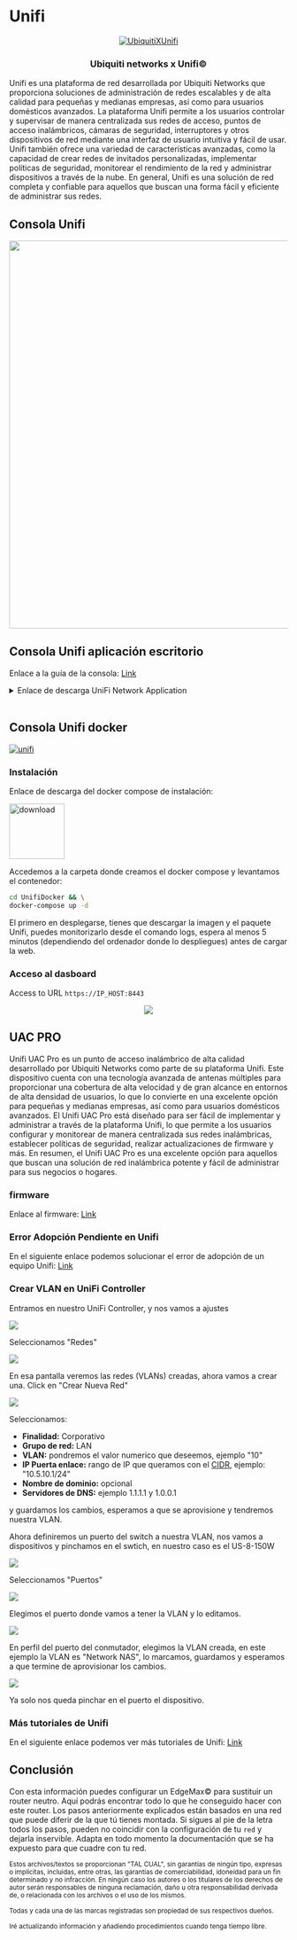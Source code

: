 # Unifi

<div align="center">
    <a href="https://www.ui.com/">
        <img src="../files/Unifi/Unifi.png" alt="UbiquitiXUnifi">
    </a>
    <br>
    <h3>Ubiquiti networks x Unifi©</h3>
</div>

Unifi es una plataforma de red desarrollada por Ubiquiti Networks que proporciona soluciones de administración de redes escalables y de alta calidad para pequeñas y medianas empresas, así como para usuarios domésticos avanzados. La plataforma Unifi permite a los usuarios controlar y supervisar de manera centralizada sus redes de acceso, puntos de acceso inalámbricos, cámaras de seguridad, interruptores y otros dispositivos de red mediante una interfaz de usuario intuitiva y fácil de usar. Unifi también ofrece una variedad de características avanzadas, como la capacidad de crear redes de invitados personalizadas, implementar políticas de seguridad, monitorear el rendimiento de la red y administrar dispositivos a través de la nube. En general, Unifi es una solución de red completa y confiable para aquellos que buscan una forma fácil y eficiente de administrar sus redes.

## Consola Unifi

<p align="center">
  <img src="./UnifiDocker/unifi-banner.png"
       width="700"/>
</p>

## Consola Unifi aplicación escritorio
Enlace a la guía de la consola: <a href="https://www.ui.com/downloads/guides/UniFi/UniFi_Controller_V5_UG.pdf">Link</a>

<details>
<summary>Enlace de descarga UniFi Network Application</summary>

<Original>&nbsp;Enlace de descarga UniFi Network Application dependiendo de cual es su plataforma:</Original>

<p>  &nbsp;&nbsp;<code>Linux</code>: <a href="https://www.ui.com/download/unifi/unifi-ap-ac-pro/uap-ac-pro/unifi-network-application-7383-unifi-os-consoles-and-debianubuntu#">Debian/Ubuntu</a></p>
<p>  &nbsp;&nbsp;<code>Windows</code>: <a href="https://www.ui.com/download/unifi/unifi-ap-ac-pro/uap-ac-pro/unifi-network-application-7383-windows#">Windows</a></p>
<p>  &nbsp;&nbsp;<code>MacOS</code>: <a href="https://www.ui.com/download/unifi/unifi-ap-ac-pro/uap-ac-pro/unifi-network-application-7383-or-macos#">macOS</a></p>

<sup>Atención: Esto es para el UniFi Network Application 7.3.83 del uap-ac-pro.</sup>
</details>
&nbsp;


## Consola Unifi docker
[![unifi](https://badgen.net/badge/UniFi/6.5.55?list=|&icon=https://docs.golift.io/svg/ubiquiti_color.svg&color=0099ee "UniFi Products Supported")](https://www.ui.com/download/unifi/)

### Instalación
<p>Enlace de descarga del docker compose de instalación:</p>
<p><a title="download" href="./UnifiDocker/docker-compose.yaml"><img src="../files/down.png" alt="download" width="100" align="center"/></a></p>
<p>Accedemos a la carpeta donde creamos el docker compose y levantamos el contenedor:</p>

```bash
cd UnifiDocker && \
docker-compose up -d
```
El primero en desplegarse, tienes que descargar la imagen y el paquete Unifi, puedes monitorizarlo desde el comando logs, espera al menos 5 minutos (dependiendo del ordenador donde lo despliegues) antes de cargar la web.

### Acceso al dasboard
Access to URL `https://IP_HOST:8443`

<p align="center">
  <img src="./UnifiDocker/dasboard.png" />
</p>

## UAC PRO
Unifi UAC Pro es un punto de acceso inalámbrico de alta calidad desarrollado por Ubiquiti Networks como parte de su plataforma Unifi. Este dispositivo cuenta con una tecnología avanzada de antenas múltiples para proporcionar una cobertura de alta velocidad y de gran alcance en entornos de alta densidad de usuarios, lo que lo convierte en una excelente opción para pequeñas y medianas empresas, así como para usuarios domésticos avanzados. El Unifi UAC Pro está diseñado para ser fácil de implementar y administrar a través de la plataforma Unifi, lo que permite a los usuarios configurar y monitorear de manera centralizada sus redes inalámbricas, establecer políticas de seguridad, realizar actualizaciones de firmware y más. En resumen, el Unifi UAC Pro es una excelente opción para aquellos que buscan una solución de red inalámbrica potente y fácil de administrar para sus negocios o hogares.

### firmware
Enlace al firmware: <a href="https://www.ui.com/download/unifi/unifi-ap-ac-pro/uap-ac-pro">Link</a>

### Error Adopción Pendiente en Unifi
En el siguiente enlace podemos solucionar el error de adopción de un equipo Unifi: <a href="https://azagramac.gitbook.io/myblog/unifi/error-adopcion-pendiente-en-usg-security-gateway">Link</a>

### Crear VLAN en UniFi Controller

Entramos en nuestro UniFi Controller, y nos vamos a ajustes

![](<../files/Unifi/ajustes.png>)

Seleccionamos "Redes"

![](<../files/Unifi/Redes.png>)

En esa pantalla veremos las redes (VLANs) creadas, ahora vamos a crear una. Click en "Crear Nueva Red"

![](<../files/Unifi/Redes1.png>)

Seleccionamos:

* **Finalidad:** Corporativo
* **Grupo de red:** LAN
* **VLAN:** pondremos el valor numerico que deseemos, ejemplo "10"
* **IP Puerta enlace:** rango de IP que queramos con el [CIDR](https://azagramac.gitbook.io/myblog/linux/cidr-mascaras-de-subred), ejemplo: "10.5.10.1/24"
* **Nombre de dominio:** opcional
* **Servidores de DNS:** ejemplo 1.1.1.1 y 1.0.0.1

y guardamos los cambios, esperamos a que se aprovisione y tendremos nuestra VLAN.

Ahora definiremos un puerto del switch a nuestra VLAN, nos vamos a dispositivos y pinchamos en el swtich, en nuestro caso es el US-8-150W

![](<../files/Unifi/Redes2.png>)

Seleccionamos "Puertos"

![](<../files/Unifi/puertos.png>)

Elegimos el puerto donde vamos a tener la VLAN y lo editamos.&#x20;

![](<../files/Unifi/puertovlan.png>)

En perfil del puerto del conmutador, elegimos la VLAN creada, en este ejemplo la VLAN es "Network NAS", lo marcamos, guardamos y esperamos a que termine de aprovisionar los cambios.&#x20;

![](<../files/Unifi/VLAN.png>)

Ya solo nos queda pinchar en el puerto el dispositivo.

### Más tutoriales de Unifi
En el siguiente enlace podemos ver más tutoriales de Unifi: <a href="https://azagramac.gitbook.io/myblog/unifi">Link</a>

## Conclusión
Con esta información puedes configurar un EdgeMax© para sustituir un router neutro. Aquí podrás encontrar todo lo que he conseguido hacer con este router. Los pasos anteriormente explicados están basados en una red que puede diferir de la que tú tienes montada. Si sigues al pie de la letra todos los pasos, pueden no coincidir con la configuración de tu `red` y dejarla inservible. Adapta en todo momento la documentación que se ha expuesto para que cuadre con tu red.

<sup>Estos archivos/textos se proporcionan "TAL CUAL", sin garantías de ningún tipo, expresas o implícitas, incluidas, entre otras, las garantías de comerciabilidad, idoneidad para un fin determinado y no infracción. En ningún caso los autores o los titulares de los derechos de autor serán responsables de ninguna reclamación, daño u otra responsabilidad derivada de, o relacionada con los archivos o el uso de los mismos.</sup>

<sub>Todas y cada una de las marcas registradas son propiedad de sus respectivos dueños.</sub>

<p><sup>Iré actualizando información y añadiendo procedimientos cuando tenga tiempo libre.</sup></p>
